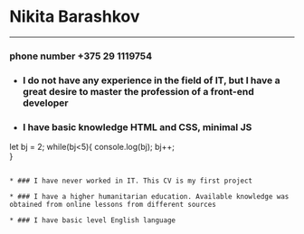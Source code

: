 # Nikita Barashkov
---
### phone number +375 29 1119754
* ### I do not have any experience in the field of IT, but I have a great desire to master the profession of a front-end developer   
* ### I have basic knowledge HTML and CSS, minimal JS
let bj = 2;
    while(bj<5){
        console.log(bj);
        bj++;    
}
```

* ### I have never worked in IT. This CV is my first project

* ### I have a higher humanitarian education. Available knowledge was obtained from online lessons from different sources

* ### I have basic level English language